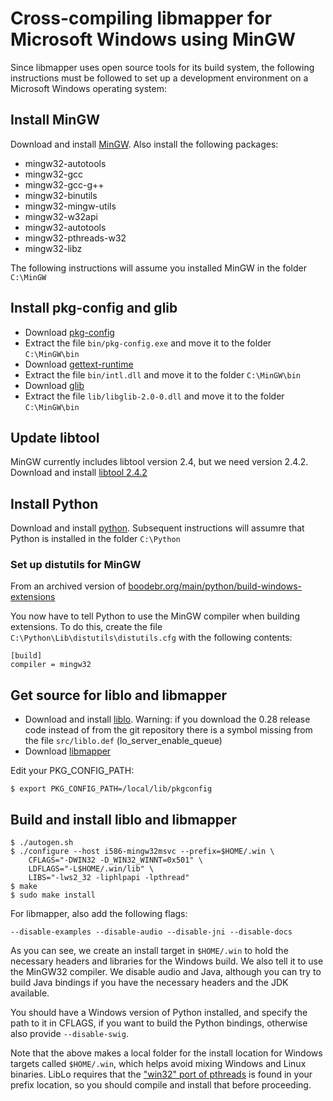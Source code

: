 # Cross-compiling libmapper for Microsoft Windows using MinGW

Since libmapper uses open source tools for its build system, the
following instructions must be followed to set up a development
environment on a Microsoft Windows operating system:

## Install MinGW

Download and install [MinGW](http://sourceforge.net/projects/mingw/). Also install the following packages:

* mingw32-autotools
* mingw32-gcc
* mingw32-gcc-g++
* mingw32-binutils
* mingw32-mingw-utils
* mingw32-w32api
* mingw32-autotools
* mingw32-pthreads-w32
* mingw32-libz

The following instructions will assume you installed MinGW in the folder `C:\MinGW`


## Install pkg-config and glib

* Download [pkg-config](http://ftp.gnome.org/pub/gnome/binaries/win32/dependencies/pkg-config_0.26-1_win32.zip)
* Extract the file `bin/pkg-config.exe` and move it to the folder `C:\MinGW\bin`
* Download [gettext-runtime](http://ftp.gnome.org/pub/gnome/binaries/win32/dependencies/gettext-runtime_0.18.1.1-2_win32.zip)
* Extract the file `bin/intl.dll` and move it to the folder `C:\MinGW\bin`
* Download [glib](http://ftp.gnome.org/pub/gnome/binaries/win32/glib/2.28)
* Extract the file `lib/libglib-2.0-0.dll` and move it to the folder `C:\MinGW\bin`


## Update libtool

MinGW currently includes libtool version 2.4, but we need version 2.4.2. Download and install [libtool 2.4.2](http://mirror-fr2.bbln.org/gnu/libtool/libtool-2.4.2.tar.gz)


## Install Python

Download and install [python](https://www.python.org/downloads/). Subsequent instructions will assumre that Python is installed in the folder `C:\Python`

### Set up distutils for MinGW

From an archived version of [boodebr.org/main/python/build-windows-extensions](https://web.archive.org/web/20120423102540/http://boodebr.org/main/python/build-windows-extensions)

You now have to tell Python to use the MinGW compiler when building extensions. To do this, create the file `C:\Python\Lib\distutils\distutils.cfg` with the following contents:

    [build]
    compiler = mingw32

## Get source for liblo and libmapper

* Download and install [liblo](https://github.com/radarsat1/liblo). Warning: if you download the 0.28 release code instead of from the git repository there is a symbol missing from the file `src/liblo.def` (lo_server_enable_queue)
* Download [libmapper](http://libmapper.github.io/downloads.html)

Edit your PKG_CONFIG_PATH:

    $ export PKG_CONFIG_PATH=/local/lib/pkgconfig

## Build and install liblo and libmapper

    $ ./autogen.sh
    $ ./configure --host i586-mingw32msvc --prefix=$HOME/.win \
        CFLAGS="-DWIN32 -D_WIN32_WINNT=0x501" \
        LDFLAGS="-L$HOME/.win/lib" \
        LIBS="-lws2_32 -liphlpapi -lpthread"
    $ make
    $ sudo make install

For libmapper, also add the following flags:

    --disable-examples --disable-audio --disable-jni --disable-docs

As you can see, we create an install target in `$HOME/.win` to hold
the necessary headers and libraries for the Windows build.  We also
tell it to use the MinGW32 compiler.  We disable audio and Java,
although you can try to build Java bindings if you have the necessary
headers and the JDK available.

You should have a Windows version of Python installed, and specify the
path to it in CFLAGS, if you want to build the Python bindings,
otherwise also provide `--disable-swig`.

Note that the above makes a local folder for the install location for
Windows targets called `$HOME/.win`, which helps avoid mixing Windows
and Linux binaries.  LibLo requires that the ["win32" port of
pthreads][pthreadwin32] is found in your prefix location, so you
should compile and install that before proceeding.

[pthreadwin32]: http://sourceware.org/pthreads-win32

